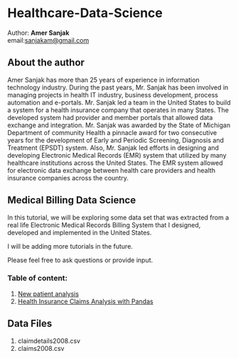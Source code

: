 # Healthcare-Data-Science
Author: **Amer Sanjak**<br>
email:sanjakam@gmail.com

## About the author
Amer Sanjak has more than 25 years of experience in information technology industry. During the past years, Mr. Sanjak has been involved in managing projects in health IT industry, business development, process automation and e-portals. Mr. Sanjak led a team in the United States to build a system for a health insurance company that operates in many States. The developed system had provider and member portals that allowed data exchange and integration. Mr. Sanjak was awarded by the State of Michigan Department of community Health a pinnacle award for two consecutive years for the development of Early and Periodic Screening, Diagnosis and Treatment (EPSDT) system. Also, Mr. Sanjak led efforts in designing and developing Electronic Medical Records (EMR) system that utilized by many healthcare institutions across the United States. The EMR system allowed for electronic data exchange between health care providers and health insurance companies across the country. 

## Medical Billing Data Science

In this tutorial, we will be exploring some data set that was extracted from a real life Electronic Medical Records Billing System that I designed, developed and implemented in the United States.   

I will be adding more tutorials in the future. 

Please feel free to ask questions or provide input.


        
      
### Table of content:
1. [New patient analysis](https://github.com/sanjakamer/Healthcare-Data-Analysis/blob/master/new_patients.ipynb)
1. [Health Insurance Claims Analysis with Pandas](https://github.com/sanjakamer/Healthcare-Data-Analysis/blob/master/Claims%20Analysis.ipynb)


## Data Files
1. claimdetails2008.csv
2. claims2008.csv

